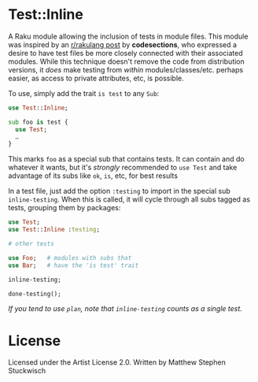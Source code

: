 # Test::Inline

A Raku module allowing the inclusion of tests in module files.
This module was inspired by an [r/rakulang post](https://www.reddit.com/r/rakulang/comments/ih8tc9) by **codesections**, who expressed a desire to have test files be more closely connected with their associated modules.
While this technique doesn't remove the code from distribution versions, it *does* make testing from *within* modules/classes/etc. perhaps easier, as access to private attributes, etc, is possible.

To use, simply add the trait `is test` to any `Sub`:

```raku 
use Test::Inline;

sub foo is test { 
  use Test;
  …
} 
```

This marks `foo` as a special sub that contains tests.
It can contain and do whatever it wants, but it's *strongly* recommended to `use Test` and take advantage of its subs like `ok`, `is`, etc, for best results

In a test file, just add the option `:testing` to import in the special sub `inline-testing`.
When this is called, it will cycle through all subs tagged as tests, grouping them by packages:

```raku 
use Test;
use Test::Inline :testing;

# other tests

use Foo;   # modules with subs that 
use Bar;   # have the 'is test' trait

inline-testing;

done-testing();
```

*If you tend to use `plan`, note that `inline-testing` counts as a single test.*

# License

Licensed under the Artist License 2.0.  Written by Matthew Stephen Stuckwisch